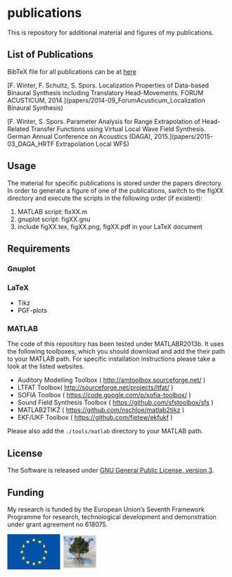 publications
============

This is repository for additional material and figures of my publications.

List of Publications
--------------------

BibTeX file for all publications can be at [here](papers/papers.bib)

[F. Winter, F. Schultz, S. Spors. Localization Properties of Data-based Binaural Synthesis including Translatory Head-Movements. FORUM ACUSTICUM, 2014.](papers/2014-09_ForumAcusticum_Localization Binaural Synthesis)

[F. Winter, S. Spors. Parameter Analysis for Range Extrapolation of Head-Related Transfer Functions using Virtual Local Wave Field Synthesis. German Annual Conference on Acoustics (DAGA), 2015.](papers/2015-03_DAGA_HRTF Extrapolation Local WFS)


Usage
-----

The material for specific publications is stored under the papers directory. In
order to generate a figure of one of the publications, switch to the figXX
directory and execute the scripts in the following order (if existent):

1. MATLAB script: fixXX.m
2. gnuplot script: figXX.gnu
3. include figXX.tex, figXX.png, figXX.pdf in your LaTeX document

Requirements
------------
### Gnuplot

### LaTeX

* Tikz
* PGF-plots

### MATLAB

The code of this repository has been tested under MATLABR2013b. It uses the
following toolboxes, which you should download and add the their path to your
MATLAB path. For specific installation instructions please take a look at the
listed websites.
* Auditory Modelling Toolbox ( http://amtoolbox.sourceforge.net/ )
* LTFAT Toolbox( http://sourceforge.net/projects/ltfat/ )
* SOFIA Toolbox ( https://code.google.com/p/sofia-toolbox/ )
* Sound Field Synthesis Toolbox ( https://github.com/sfstoolbox/sfs )
* MATLAB2TIKZ ( https://github.com/nschloe/matlab2tikz )
* EKF/UKF Toolbox ( https://github.com/fietew/ekfukf )

Please also add the `./tools/matlab` directory to your MATLAB path.

License
------------

The Software is released under [GNU General Public License, version 3].

Funding
------------

My research is funded by the European Union’s Seventh Framework Programme for research,
technological development and demonstration under grant agreement no 618075.

![EU Flag](doc/img/eu-flag.gif) [![Tree](doc/img/tree.jpg)](http://cordis.europa.eu/fet-proactive/)

[GNU General Public License, version 3]:http://www.gnu.org/licenses/gpl-3.0.html
